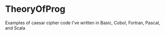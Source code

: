 # TheoryOfProg
Examples of caesar cipher code I've written in Basic, Cobol, Fortran, Pascal, and Scala
